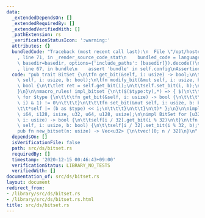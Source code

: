 ```yaml
---
data:
  _extendedDependsOn: []
  _extendedRequiredBy: []
  _extendedVerifiedWith: []
  _pathExtension: rs
  _verificationStatusIcon: ':warning:'
  attributes: {}
  bundledCode: "Traceback (most recent call last):\n  File \"/opt/hostedtoolcache/Python/3.9.0/x64/lib/python3.9/site-packages/onlinejudge_verify/documentation/build.py\"\
    , line 71, in _render_source_code_stat\n    bundled_code = language.bundle(stat.path,\
    \ basedir=basedir, options={'include_paths': [basedir]}).decode()\n  File \"/opt/hostedtoolcache/Python/3.9.0/x64/lib/python3.9/site-packages/onlinejudge_verify/languages/user_defined.py\"\
    , line 67, in bundle\n    assert 'bundle' in self.config\nAssertionError\n"
  code: "pub trait BitSet {\n\tfn get_bit(&self, i: usize) -> bool;\n\tfn set_bit(&mut\
    \ self, i: usize, b: bool);\n\tfn modify_bit(&mut self, i: usize, b: bool) ->\
    \ bool {\n\t\tlet ret = self.get_bit(i);\n\t\tself.set_bit(i, b);\n\t\tret\n\t\
    }\n}\n\nmacro_rules! impl_bitset {\n\t($($type:ty),*) => { $(\n\t\timpl BitSet\
    \ for $type {\n\t\t\tfn get_bit(&self, i: usize) -> bool {\n\t\t\t\t((*self >>\
    \ i) & 1) != 0\n\t\t\t}\n\t\t\tfn set_bit(&mut self, i: usize, b: bool) {\n\t\t\
    \t\t*self |= (b as $type) << i;\n\t\t\t}\n\t\t}\n\t)* };\n}\n\nimpl_bitset!(i32,\
    \ i64, i128, isize, u32, u64, u128, usize);\n\nimpl BitSet for [u32] {\n\tfn get_bit(&self,\
    \ i: usize) -> bool {\n\t\tself[i / 32].get_bit(i % 32)\n\t}\n\tfn set_bit(&mut\
    \ self, i: usize, b: bool) {\n\t\tself[i / 32].set_bit(i % 32, b);\n\t}\n}\n\n\
    pub fn new_bitset(n: usize) -> Vec<u32> {\n\tvec![0; n / 32]\n}\n"
  dependsOn: []
  isVerificationFile: false
  path: src/ds/bitset.rs
  requiredBy: []
  timestamp: '2020-12-15 00:46:43+09:00'
  verificationStatus: LIBRARY_NO_TESTS
  verifiedWith: []
documentation_of: src/ds/bitset.rs
layout: document
redirect_from:
- /library/src/ds/bitset.rs
- /library/src/ds/bitset.rs.html
title: src/ds/bitset.rs
---
```

